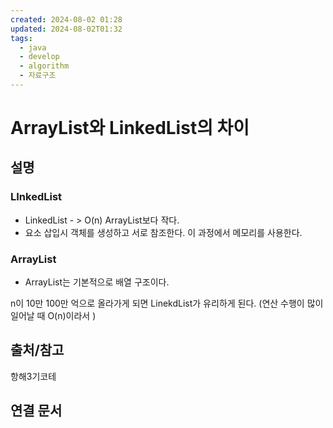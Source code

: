 ```yaml
---
created: 2024-08-02 01:28
updated: 2024-08-02T01:32
tags:
  - java
  - develop
  - algorithm
  - 자료구조
---
```

# ArrayList와 LinkedList의 차이

## 설명
### LInkedList
- LinkedList - > O(n) ArrayList보다 작다.
- 요소 삽입시 객체를 생성하고 서로 참조한다. 이 과정에서 메모리를 사용한다.
### ArrayList
- ArrayList는 기본적으로 배열 구조이다.


n이 10만 100만 억으로 올라가게 되면 LinekdList가 유리하게 된다. (연산 수행이 많이 일어날 때 O(n)이라서 )

## 출처/참고
항해3기코테

## 연결 문서


